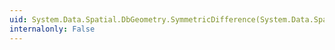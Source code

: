 ```yaml
---
uid: System.Data.Spatial.DbGeometry.SymmetricDifference(System.Data.Spatial.DbGeometry)
internalonly: False
---
```

